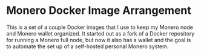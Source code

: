 Monero Docker Image Arrangement
===============================

This is a set of a couple Docker images that I use to keep my Monero node and
Monero wallet organized. It started out as a fork of a Docker repository for
running a Monero full node, but now it also has a wallet and the goal is to
automate the set up of a self-hosted personal Monero system.

